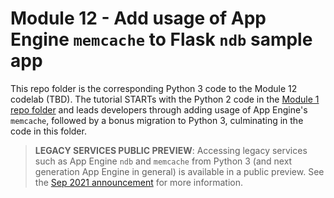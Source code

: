 # Module 12 - Add usage of App Engine `memcache` to Flask `ndb` sample app

This repo folder is the corresponding Python 3 code to the Module 12 codelab (TBD). The tutorial STARTs with the Python 2 code in the [Module 1 repo folder](/mod1-flask) and leads developers through adding usage of App Engine's `memcache`, followed by a bonus migration to Python 3, culminating in the code in this folder.

> **LEGACY SERVICES PUBLIC PREVIEW**: Accessing legacy services such as App Engine `ndb` and `memcache` from Python 3 (and next generation App Engine in general) is available in a public preview. See the [Sep 2021 announcement](https://twitter.com/googledevs/status/1445916786755571712) for more information.
